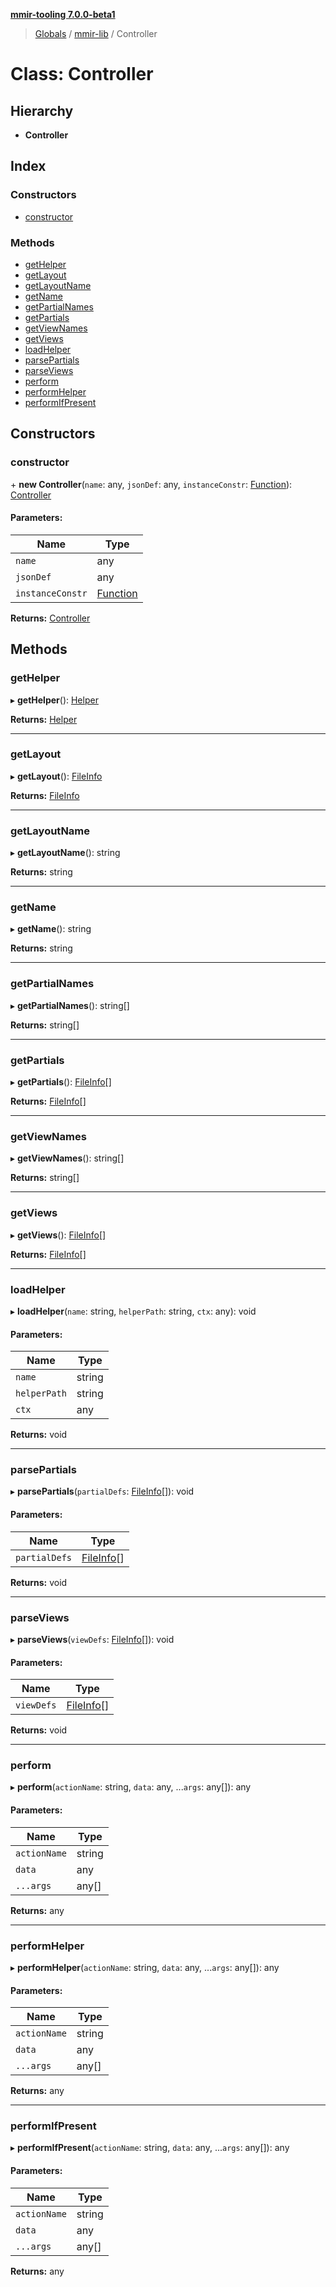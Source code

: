 **[mmir-tooling 7.0.0-beta1](../README.md)**

> [Globals](../README.md) / [mmir-lib](../modules/mmir_lib.md) / Controller

# Class: Controller

## Hierarchy

* **Controller**

## Index

### Constructors

* [constructor](mmir_lib.controller.md#constructor)

### Methods

* [getHelper](mmir_lib.controller.md#gethelper)
* [getLayout](mmir_lib.controller.md#getlayout)
* [getLayoutName](mmir_lib.controller.md#getlayoutname)
* [getName](mmir_lib.controller.md#getname)
* [getPartialNames](mmir_lib.controller.md#getpartialnames)
* [getPartials](mmir_lib.controller.md#getpartials)
* [getViewNames](mmir_lib.controller.md#getviewnames)
* [getViews](mmir_lib.controller.md#getviews)
* [loadHelper](mmir_lib.controller.md#loadhelper)
* [parsePartials](mmir_lib.controller.md#parsepartials)
* [parseViews](mmir_lib.controller.md#parseviews)
* [perform](mmir_lib.controller.md#perform)
* [performHelper](mmir_lib.controller.md#performhelper)
* [performIfPresent](mmir_lib.controller.md#performifpresent)

## Constructors

### constructor

\+ **new Controller**(`name`: any, `jsonDef`: any, `instanceConstr`: [Function](../interfaces/mmir_lib.requirejs.md#function)): [Controller](mmir_lib.controller.md)

#### Parameters:

Name | Type |
------ | ------ |
`name` | any |
`jsonDef` | any |
`instanceConstr` | [Function](../interfaces/mmir_lib.requirejs.md#function) |

**Returns:** [Controller](mmir_lib.controller.md)

## Methods

### getHelper

▸ **getHelper**(): [Helper](mmir_lib.helper.md)

**Returns:** [Helper](mmir_lib.helper.md)

___

### getLayout

▸ **getLayout**(): [FileInfo](../modules/mmir_lib.md#fileinfo)

**Returns:** [FileInfo](../modules/mmir_lib.md#fileinfo)

___

### getLayoutName

▸ **getLayoutName**(): string

**Returns:** string

___

### getName

▸ **getName**(): string

**Returns:** string

___

### getPartialNames

▸ **getPartialNames**(): string[]

**Returns:** string[]

___

### getPartials

▸ **getPartials**(): [FileInfo](../modules/mmir_lib.md#fileinfo)[]

**Returns:** [FileInfo](../modules/mmir_lib.md#fileinfo)[]

___

### getViewNames

▸ **getViewNames**(): string[]

**Returns:** string[]

___

### getViews

▸ **getViews**(): [FileInfo](../modules/mmir_lib.md#fileinfo)[]

**Returns:** [FileInfo](../modules/mmir_lib.md#fileinfo)[]

___

### loadHelper

▸ **loadHelper**(`name`: string, `helperPath`: string, `ctx`: any): void

#### Parameters:

Name | Type |
------ | ------ |
`name` | string |
`helperPath` | string |
`ctx` | any |

**Returns:** void

___

### parsePartials

▸ **parsePartials**(`partialDefs`: [FileInfo](../modules/mmir_lib.md#fileinfo)[]): void

#### Parameters:

Name | Type |
------ | ------ |
`partialDefs` | [FileInfo](../modules/mmir_lib.md#fileinfo)[] |

**Returns:** void

___

### parseViews

▸ **parseViews**(`viewDefs`: [FileInfo](../modules/mmir_lib.md#fileinfo)[]): void

#### Parameters:

Name | Type |
------ | ------ |
`viewDefs` | [FileInfo](../modules/mmir_lib.md#fileinfo)[] |

**Returns:** void

___

### perform

▸ **perform**(`actionName`: string, `data`: any, ...`args`: any[]): any

#### Parameters:

Name | Type |
------ | ------ |
`actionName` | string |
`data` | any |
`...args` | any[] |

**Returns:** any

___

### performHelper

▸ **performHelper**(`actionName`: string, `data`: any, ...`args`: any[]): any

#### Parameters:

Name | Type |
------ | ------ |
`actionName` | string |
`data` | any |
`...args` | any[] |

**Returns:** any

___

### performIfPresent

▸ **performIfPresent**(`actionName`: string, `data`: any, ...`args`: any[]): any

#### Parameters:

Name | Type |
------ | ------ |
`actionName` | string |
`data` | any |
`...args` | any[] |

**Returns:** any
